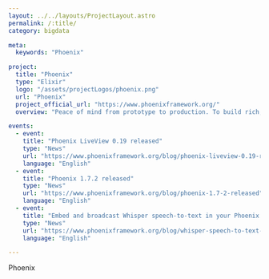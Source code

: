 ```yaml
---
layout: ../../layouts/ProjectLayout.astro
permalink: /:title/
category: bigdata

meta:
  keywords: "Phoenix"

project:
  title: "Phoenix"
  type: "Elixir"
  logo: "/assets/projectLogos/phoenix.png"
  url: "Phoenix"
  project_official_url: "https://www.phoenixframework.org/"
  overview: "Peace of mind from prototype to production. To build rich, interactive web applications quickly, with less code and fewer moving parts."

events:
  - event:
    title: "Phoenix LiveView 0.19 released"
    type: "News"
    url: "https://www.phoenixframework.org/blog/phoenix-liveview-0.19-released"
    language: "English"
  - event:
    title: "Phoenix 1.7.2 released"
    type: "News"
    url: "https://www.phoenixframework.org/blog/phoenix-1.7-2-released"
    language: "English"
  - event:
    title: "Embed and broadcast Whisper speech-to-text in your Phoenix app in 15 minutes"
    type: "News"
    url: "https://www.phoenixframework.org/blog/whisper-speech-to-text-phoenix"
    language: "English"

---
```


<p>Phoenix</p>
